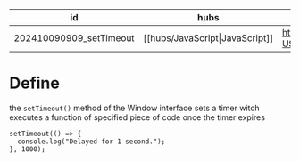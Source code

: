 
| id                      | hubs                            | source                                                             |
| ----------------------- | ------------------------------- | ------------------------------------------------------------------ |
| 202410090909_setTimeout | [[hubs/JavaScript\|JavaScript]] | https://developer.mozilla.org/en-US/docs/Web/API/Window/setTimeout |
# Define 
the `setTimeout()` method of the Window interface sets a timer witch executes a function of specified piece of code once the timer expires
```
setTimeout(() => {
  console.log("Delayed for 1 second.");
}, 1000);
```